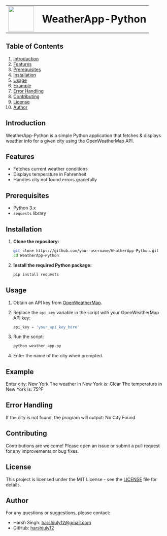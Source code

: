 <table>
  <tr>
    <td><img src="https://github.com/harshjuly12/OpenWeatherAPI-Python/assets/112745312/9a6eafe1-e1a8-4a86-9d95-77e2ea008bf4" width="80" style="margin-right: 10px;"></td>
    <td><h1 style="margin: 0;">WeatherApp-Python</h1></td>
  </tr>
</table>

## Table of Contents
1. [Introduction](#introduction)
2. [Features](#features)
3. [Prerequisites](#prerequisites)
4. [Installation](#installation)
5. [Usage](#usage)
6. [Example](#example)
7. [Error Handling](#error-handling)
8. [Contributing](#contributing)
9. [License](#license)
10. [Author](#author)

## Introduction
WeatherApp-Python is a simple Python application that fetches & displays weather info for a given city using the OpenWeatherMap API.

## Features
- Fetches current weather conditions
- Displays temperature in Fahrenheit
- Handles city not found errors gracefully

## Prerequisites
- Python 3.x
- `requests` library

## Installation
1. **Clone the repository:**
    ```bash
    git clone https://github.com/your-username/WeatherApp-Python.git
    cd WeatherApp-Python
    ```

2. **Install the required Python package:**
    ```bash
    pip install requests
    ```

## Usage
1. Obtain an API key from [OpenWeatherMap](https://openweathermap.org/api).

2. Replace the `api_key` variable in the script with your OpenWeatherMap API key:
    ```python
    api_key = 'your_api_key_here'
    ```

3. Run the script:
    ```bash
    python weather_app.py
    ```

4. Enter the name of the city when prompted.

## Example
Enter city: New York
The weather in New York is: Clear
The temperature in New York is: 75ºF

## Error Handling
If the city is not found, the program will output:
No City Found


## Contributing
Contributions are welcome! Please open an issue or submit a pull request for any improvements or bug fixes.

## License
This project is licensed under the MIT License - see the [LICENSE](LICENSE) file for details.

## Author
For any questions or suggestions, please contact:
- Harsh Singh: [harshjuly12@gmail.com](harshjuly12@gmail.com)
- GitHub: [harshjuly12](https://github.com/harshjuly12)
